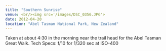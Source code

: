 ```yaml
---
title: "Southern Sunrise"
venue: <br/><img src='/images/DSC_0356.JPG'> 
date: 2012-04-20
location: "Abel Tasman National Park, New Zealand"
---
```


Taken at about 4:30 in the morning near the trail head for the Abel Tasman Great Walk.
Tech Specs: f/10 for 1/320 sec at ISO-400
